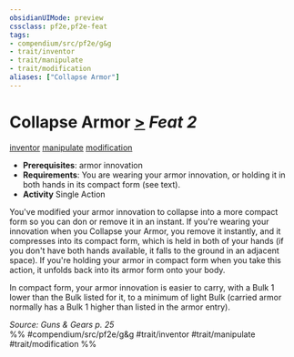 ```yaml
---
obsidianUIMode: preview
cssclass: pf2e,pf2e-feat
tags:
- compendium/src/pf2e/g&g
- trait/inventor
- trait/manipulate
- trait/modification
aliases: ["Collapse Armor"]
---
```

# Collapse Armor  [>](../../Rules/core-rulebook/chapter-9-playing-the-game.md#Actions "Single Action") *Feat 2*  
[inventor](../../Rules/traits/inventor-g-g.md)  [manipulate](../../Rules/traits/manipulate.md)  [modification](../../Rules/traits/modification-g-g.md)  

- **Prerequisites**: armor innovation
- **Requirements**: You are wearing your armor innovation, or holding it in both hands in its compact form (see text).
- **Activity** Single Action

You've modified your armor innovation to collapse into a more compact form so you can don or remove it in an instant. If you're wearing your innovation when you Collapse your Armor, you remove it instantly, and it compresses into its compact form, which is held in both of your hands (if you don't have both hands available, it falls to the ground in an adjacent space). If you're holding your armor in compact form when you take this action, it unfolds back into its armor form onto your body.

In compact form, your armor innovation is easier to carry, with a Bulk 1 lower than the Bulk listed for it, to a minimum of light Bulk (carried armor normally has a Bulk 1 higher than listed in the armor entry).

*Source: Guns & Gears p. 25*  
%% #compendium/src/pf2e/g&g #trait/inventor #trait/manipulate #trait/modification %%